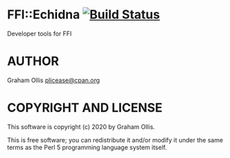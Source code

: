 # FFI::Echidna [![Build Status](https://secure.travis-ci.org/Perl5-FFI/FFI-Echidna.png)](http://travis-ci.org/Perl5-FFI/FFI-Echidna)

Developer tools for FFI

# AUTHOR

Graham Ollis <plicease@cpan.org>

# COPYRIGHT AND LICENSE

This software is copyright (c) 2020 by Graham Ollis.

This is free software; you can redistribute it and/or modify it under
the same terms as the Perl 5 programming language system itself.
